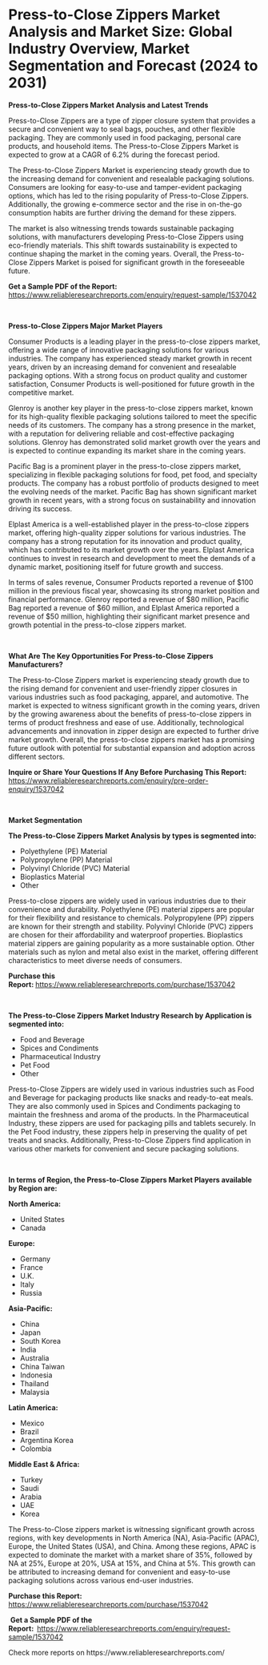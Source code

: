 <p><h1>Press-to-Close Zippers Market Analysis and Market Size: Global Industry Overview, Market Segmentation and Forecast (2024 to 2031)</h1></p><p><strong>Press-to-Close Zippers Market Analysis and Latest Trends</strong></p>
<p><p>Press-to-Close Zippers are a type of zipper closure system that provides a secure and convenient way to seal bags, pouches, and other flexible packaging. They are commonly used in food packaging, personal care products, and household items. The Press-to-Close Zippers Market is expected to grow at a CAGR of 6.2% during the forecast period.</p><p>The Press-to-Close Zippers Market is experiencing steady growth due to the increasing demand for convenient and resealable packaging solutions. Consumers are looking for easy-to-use and tamper-evident packaging options, which has led to the rising popularity of Press-to-Close Zippers. Additionally, the growing e-commerce sector and the rise in on-the-go consumption habits are further driving the demand for these zippers.</p><p>The market is also witnessing trends towards sustainable packaging solutions, with manufacturers developing Press-to-Close Zippers using eco-friendly materials. This shift towards sustainability is expected to continue shaping the market in the coming years. Overall, the Press-to-Close Zippers Market is poised for significant growth in the foreseeable future.</p></p>
<p><strong>Get a Sample PDF of the Report:&nbsp;</strong> <a href="https://www.reliableresearchreports.com/enquiry/request-sample/1537042">https://www.reliableresearchreports.com/enquiry/request-sample/1537042</a></p>
<p>&nbsp;</p>
<p><strong>Press-to-Close Zippers Major Market Players</strong></p>
<p><p>Consumer Products is a leading player in the press-to-close zippers market, offering a wide range of innovative packaging solutions for various industries. The company has experienced steady market growth in recent years, driven by an increasing demand for convenient and resealable packaging options. With a strong focus on product quality and customer satisfaction, Consumer Products is well-positioned for future growth in the competitive market.</p><p>Glenroy is another key player in the press-to-close zippers market, known for its high-quality flexible packaging solutions tailored to meet the specific needs of its customers. The company has a strong presence in the market, with a reputation for delivering reliable and cost-effective packaging solutions. Glenroy has demonstrated solid market growth over the years and is expected to continue expanding its market share in the coming years.</p><p>Pacific Bag is a prominent player in the press-to-close zippers market, specializing in flexible packaging solutions for food, pet food, and specialty products. The company has a robust portfolio of products designed to meet the evolving needs of the market. Pacific Bag has shown significant market growth in recent years, with a strong focus on sustainability and innovation driving its success.</p><p>Elplast America is a well-established player in the press-to-close zippers market, offering high-quality zipper solutions for various industries. The company has a strong reputation for its innovation and product quality, which has contributed to its market growth over the years. Elplast America continues to invest in research and development to meet the demands of a dynamic market, positioning itself for future growth and success.</p><p>In terms of sales revenue, Consumer Products reported a revenue of $100 million in the previous fiscal year, showcasing its strong market position and financial performance. Glenroy reported a revenue of $80 million, Pacific Bag reported a revenue of $60 million, and Elplast America reported a revenue of $50 million, highlighting their significant market presence and growth potential in the press-to-close zippers market.</p></p>
<p>&nbsp;</p>
<p><strong>What Are The Key Opportunities For Press-to-Close Zippers Manufacturers?</strong></p>
<p><p>The Press-to-Close Zippers market is experiencing steady growth due to the rising demand for convenient and user-friendly zipper closures in various industries such as food packaging, apparel, and automotive. The market is expected to witness significant growth in the coming years, driven by the growing awareness about the benefits of press-to-close zippers in terms of product freshness and ease of use. Additionally, technological advancements and innovation in zipper design are expected to further drive market growth. Overall, the press-to-close zippers market has a promising future outlook with potential for substantial expansion and adoption across different sectors.</p></p>
<p><strong>Inquire or Share Your Questions If Any Before Purchasing This Report:</strong> <a href="https://www.reliableresearchreports.com/enquiry/pre-order-enquiry/1537042">https://www.reliableresearchreports.com/enquiry/pre-order-enquiry/1537042</a></p>
<p>&nbsp;</p>
<p><strong>Market Segmentation</strong></p>
<p><strong>The Press-to-Close Zippers Market Analysis by types is segmented into:</strong></p>
<p><ul><li>Polyethylene (PE) Material</li><li>Polypropylene (PP) Material</li><li>Polyvinyl Chloride (PVC) Material</li><li>Bioplastics Material</li><li>Other</li></ul></p>
<p><p>Press-to-close zippers are widely used in various industries due to their convenience and durability. Polyethylene (PE) material zippers are popular for their flexibility and resistance to chemicals. Polypropylene (PP) zippers are known for their strength and stability. Polyvinyl Chloride (PVC) zippers are chosen for their affordability and waterproof properties. Bioplastics material zippers are gaining popularity as a more sustainable option. Other materials such as nylon and metal also exist in the market, offering different characteristics to meet diverse needs of consumers.</p></p>
<p><strong>Purchase this Report:&nbsp;</strong><a href="https://www.reliableresearchreports.com/purchase/1537042">https://www.reliableresearchreports.com/purchase/1537042</a></p>
<p>&nbsp;</p>
<p><strong>The Press-to-Close Zippers Market Industry Research by Application is segmented into:</strong></p>
<p><ul><li>Food and Beverage</li><li>Spices and Condiments</li><li>Pharmaceutical Industry</li><li>Pet Food</li><li>Other</li></ul></p>
<p><p>Press-to-Close Zippers are widely used in various industries such as Food and Beverage for packaging products like snacks and ready-to-eat meals. They are also commonly used in Spices and Condiments packaging to maintain the freshness and aroma of the products. In the Pharmaceutical Industry, these zippers are used for packaging pills and tablets securely. In the Pet Food industry, these zippers help in preserving the quality of pet treats and snacks. Additionally, Press-to-Close Zippers find application in various other markets for convenient and secure packaging solutions.</p></p>
<p>&nbsp;</p>
<p><strong>In terms of Region, the Press-to-Close Zippers Market Players available by Region are:</strong></p>
<p>
    <p> <strong> North America: </strong>
        <ul>
            <li>United States</li>
            <li>Canada</li>
        </ul>
        </p> 
    <p> <strong> Europe: </strong>
        <ul>
            <li>Germany</li>
            <li>France</li>
            <li>U.K.</li>
            <li>Italy</li>
            <li>Russia</li>
        </ul>
        </p> 
    <p> <strong> Asia-Pacific: </strong>
        <ul>
            <li>China</li>
            <li>Japan</li>
            <li>South Korea</li>
            <li>India</li>
            <li>Australia</li>
            <li>China Taiwan</li>
            <li>Indonesia</li>
            <li>Thailand</li>
            <li>Malaysia</li>
        </ul>
        </p> 
    <p> <strong> Latin America: </strong>
        <ul>
            <li>Mexico</li>
            <li>Brazil</li>
            <li>Argentina Korea</li>
            <li>Colombia</li>
        </ul>
        </p> 
    <p> <strong> Middle East & Africa: </strong>
        <ul>
            <li>Turkey</li>
            <li>Saudi</li>
            <li>Arabia</li>
            <li>UAE</li>
            <li>Korea</li>
        </ul>
    </p>
    </p>
<p><p>The Press-to-Close zippers market is witnessing significant growth across regions, with key developments in North America (NA), Asia-Pacific (APAC), Europe, the United States (USA), and China. Among these regions, APAC is expected to dominate the market with a market share of 35%, followed by NA at 25%, Europe at 20%, USA at 15%, and China at 5%. This growth can be attributed to increasing demand for convenient and easy-to-use packaging solutions across various end-user industries.</p></p>
<p><strong>Purchase this Report: </strong><a href="https://www.reliableresearchreports.com/purchase/1537042">https://www.reliableresearchreports.com/purchase/1537042</a></p>
<p>&nbsp;<strong>Get a Sample PDF of the Report:&nbsp;&nbsp;</strong><a href="https://www.reliableresearchreports.com/enquiry/request-sample/1537042">https://www.reliableresearchreports.com/enquiry/request-sample/1537042</a></p>
<p><strong></strong></p>
<p>Check more reports on https://www.reliableresearchreports.com/</p>